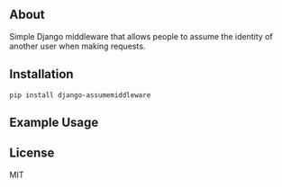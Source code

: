 About
-------------------------------

Simple Django middleware that allows people to assume the identity of another user when making requests.

Installation
-------------------------------

`pip install django-assumemiddleware`

Example Usage
-------------------------------



License
-------------------------------

MIT
